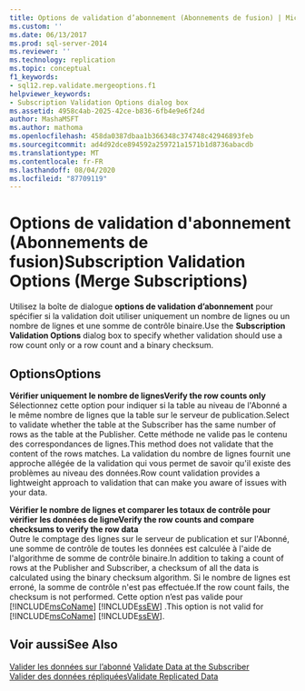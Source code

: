 ```yaml
---
title: Options de validation d’abonnement (Abonnements de fusion) | Microsoft Docs
ms.custom: ''
ms.date: 06/13/2017
ms.prod: sql-server-2014
ms.reviewer: ''
ms.technology: replication
ms.topic: conceptual
f1_keywords:
- sql12.rep.validate.mergeoptions.f1
helpviewer_keywords:
- Subscription Validation Options dialog box
ms.assetid: 4958c4ab-2025-42ce-b836-6fb4e9e6f24d
author: MashaMSFT
ms.author: mathoma
ms.openlocfilehash: 458da0387dbaa1b366348c374748c42946893feb
ms.sourcegitcommit: ad4d92dce894592a259721a1571b1d8736abacdb
ms.translationtype: MT
ms.contentlocale: fr-FR
ms.lasthandoff: 08/04/2020
ms.locfileid: "87709119"
---
```

# <a name="subscription-validation-options-merge-subscriptions"></a><span data-ttu-id="fa19f-102">Options de validation d'abonnement (Abonnements de fusion)</span><span class="sxs-lookup"><span data-stu-id="fa19f-102">Subscription Validation Options (Merge Subscriptions)</span></span>
  <span data-ttu-id="fa19f-103">Utilisez la boîte de dialogue **options de validation d’abonnement** pour spécifier si la validation doit utiliser uniquement un nombre de lignes ou un nombre de lignes et une somme de contrôle binaire.</span><span class="sxs-lookup"><span data-stu-id="fa19f-103">Use the **Subscription Validation Options** dialog box to specify whether validation should use a row count only or a row count and a binary checksum.</span></span>  
  
## <a name="options"></a><span data-ttu-id="fa19f-104">Options</span><span class="sxs-lookup"><span data-stu-id="fa19f-104">Options</span></span>  
 <span data-ttu-id="fa19f-105">**Vérifier uniquement le nombre de lignes**</span><span class="sxs-lookup"><span data-stu-id="fa19f-105">**Verify the row counts only**</span></span>  
 <span data-ttu-id="fa19f-106">Sélectionnez cette option pour indiquer si la table au niveau de l'Abonné a le même nombre de lignes que la table sur le serveur de publication.</span><span class="sxs-lookup"><span data-stu-id="fa19f-106">Select to validate whether the table at the Subscriber has the same number of rows as the table at the Publisher.</span></span> <span data-ttu-id="fa19f-107">Cette méthode ne valide pas le contenu des correspondances de lignes.</span><span class="sxs-lookup"><span data-stu-id="fa19f-107">This method does not validate that the content of the rows matches.</span></span> <span data-ttu-id="fa19f-108">La validation du nombre de lignes fournit une approche allégée de la validation qui vous permet de savoir qu'il existe des problèmes au niveau des données.</span><span class="sxs-lookup"><span data-stu-id="fa19f-108">Row count validation provides a lightweight approach to validation that can make you aware of issues with your data.</span></span>  
  
 <span data-ttu-id="fa19f-109">**Vérifier le nombre de lignes et comparer les totaux de contrôle pour vérifier les données de ligne**</span><span class="sxs-lookup"><span data-stu-id="fa19f-109">**Verify the row counts and compare checksums to verify the row data**</span></span>  
 <span data-ttu-id="fa19f-110">Outre le comptage des lignes sur le serveur de publication et sur l'Abonné, une somme de contrôle de toutes les données est calculée à l'aide de l'algorithme de somme de contrôle binaire.</span><span class="sxs-lookup"><span data-stu-id="fa19f-110">In addition to taking a count of rows at the Publisher and Subscriber, a checksum of all the data is calculated using the binary checksum algorithm.</span></span> <span data-ttu-id="fa19f-111">Si le nombre de lignes est erroné, la somme de contrôle n'est pas effectuée.</span><span class="sxs-lookup"><span data-stu-id="fa19f-111">If the row count fails, the checksum is not performed.</span></span> <span data-ttu-id="fa19f-112">Cette option n’est pas valide pour [!INCLUDE[msCoName](../../includes/msconame-md.md)] [!INCLUDE[ssEW](../../includes/ssew-md.md)] .</span><span class="sxs-lookup"><span data-stu-id="fa19f-112">This option is not valid for [!INCLUDE[msCoName](../../includes/msconame-md.md)] [!INCLUDE[ssEW](../../includes/ssew-md.md)].</span></span>  
  
## <a name="see-also"></a><span data-ttu-id="fa19f-113">Voir aussi</span><span class="sxs-lookup"><span data-stu-id="fa19f-113">See Also</span></span>  
 <span data-ttu-id="fa19f-114">[Valider les données sur l’abonné](validate-data-at-the-subscriber.md) </span><span class="sxs-lookup"><span data-stu-id="fa19f-114">[Validate Data at the Subscriber](validate-data-at-the-subscriber.md) </span></span>  
 [<span data-ttu-id="fa19f-115">Valider des données répliquées</span><span class="sxs-lookup"><span data-stu-id="fa19f-115">Validate Replicated Data</span></span>](validate-data-at-the-subscriber.md)  
  
  
